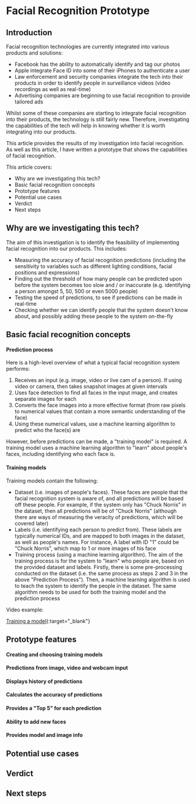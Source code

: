 # Facial Recognition Prototype

## Introduction

Facial recognition technologies are currently integrated into various products and solutions:
* Facebook has the ability to automatically identify and tag our photos
* Apple integrate Face ID into some of their iPhones to authenticate a user
* Law enforcement and security companies integrate the tech into their products in order to identify people in surveillance videos (video recordings as well as real-time)
* Advertising companies are beginning to use facial recognition to provide tailored ads

Whilst some of these companies are starting to integrate facial recognition into their products, the technology is still fairly new. Therefore, investigating the capabilities of the tech will help in knowing whether it is worth integrating into our products.

This article provides the results of my investigation into facial recognition. As well as this article, I have written a prototype that shows the capabilities of facial recognition. 

This article covers:
* Why are we investigating this tech?
* Basic facial recognition concepts
* Prototype features
* Potential use cases
* Verdict
* Next steps

## Why are we investigating this tech?

The aim of this investigation is to identify the feasibility of implementing facial recognition into our products. This includes:
* Measuring the accuracy of facial recognition predictions (including the sensitivity to variables such as different lighting conditions, facial positions and expressions)
* Finding out the threshold of how many people can be predicted upon before the system becomes too slow and / or inaccurate (e.g. identifying a person amongst 5, 50, 500 or even 5000 people)
* Testing the speed of predictions, to see if predictions can be made in real-time
* Checking whether we can identify people that the system doesn't know about, and possibly adding these people to the system on-the-fly

## Basic facial recognition concepts

#### Prediction process

Here is a high-level overview of what a typical facial recognition system performs:
1. Receives an input (e.g. image, video or live cam of a person). If using video or camera, then takes snapshot images at given intervals
2. Uses face detection to find all faces in the input image, and creates separate images for each
3. Converts the face images into a more effective format (from raw pixels to numerical values that contain a more semantic understanding of the face)
4. Using these numerical values, use a machine learning algorithm to predict who the face(s) are

However, before predictions can be made, a "training model" is required. A training model uses a machine learning algorithm to "learn" about people's faces, including identifying who each face is.

#### Training models

Training models contain the following:
* Dataset (i.e. images of people's faces). These faces are people that the facial recognition system is aware of, and all predictions will be based off these people. For example, if the system only has "Chuck Norris" in the dataset, then all predictions will be of "Chuck Norris" (although there are ways of measuring the veracity of predictions, which will be covered later)
* Labels (i.e. identifying each person to predict from). These labels are typically numerical IDs, and are mapped to both images in the dataset, as well as people's names. For instance, A label with ID "1" could be "Chuck Norris", which map to 1 or more images of his face
* Training process (using a machine learning algorithm). The aim of the training process is for the system to "learn" who people are, based on the provided dataset and labels. Firstly, there is some pre-processing conducted on the dataset (i.e. the same process as steps 2 and 3 in the above "Prediction Process"). Then, a machine learning algorithm is used to teach the system to identify the people in the dataset. The same algorithm needs to be used for both the training model and the prediction process

Video example:

[Training a model](https://www.youtube.com/watch?v=WOgDWFbLLRQ){:target="_blank"}

## Prototype features

#### Creating and choosing training models

#### Predictions from image, video and webcam input

#### Displays history of predictions

#### Calculates the accuracy of predictions

#### Provides a "Top 5" for each prediction

#### Ability to add new faces

#### Provides model and image info

## Potential use cases

## Verdict

## Next steps


